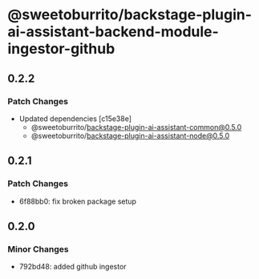 # @sweetoburrito/backstage-plugin-ai-assistant-backend-module-ingestor-github

## 0.2.2

### Patch Changes

- Updated dependencies [c15e38e]
  - @sweetoburrito/backstage-plugin-ai-assistant-common@0.5.0
  - @sweetoburrito/backstage-plugin-ai-assistant-node@0.5.0

## 0.2.1

### Patch Changes

- 6f88bb0: fix broken package setup

## 0.2.0

### Minor Changes

- 792bd48: added github ingestor
